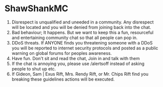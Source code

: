 # ShawShankMC
1) Disrespect is unqualified and uneeded in a community. Any disrespect will be located and you will be denied from joining back into the chat.
2) Bad behaviour; It happens. But we want to keep this a fun, resourceful and entertaining community chat so that all people can pop in.
3) DDoS threats. If ANYONE finds you threatening someone with a DDoS you will be reported to internet security protocols and posted as a public warning on global forums for peoples awareness.
4) Have fun. Don't sit and read the chat, Join in and talk with them
5) If the chat is annoying you, please use /alertsoff instead of asking people to shut up etc.
6) If Gideon, Sam | Exus Rift, Mrs. Rendy Rift, or Mr. Chips Rift find you breaking these guidelines actions will be executed.
